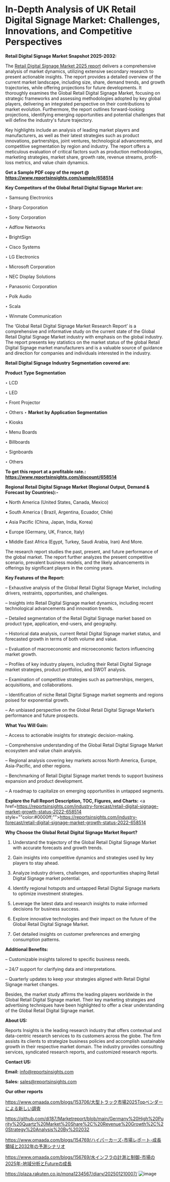 # In-Depth Analysis of UK Retail Digital Signage Market: Challenges, Innovations, and Competitive Perspectives

<strong>Retail Digital Signage Market Snapshot 2025-2032:</strong>

The <a href=https://www.reportsinsights.com/sample/658514>Retail Digital Signage Market 2025 report</a> delivers a comprehensive analysis of market dynamics, utilizing extensive secondary research to present actionable insights. The report provides a detailed overview of the current market landscape, including size, share, demand trends, and growth trajectories, while offering projections for future developments. It thoroughly examines the Global Retail Digital Signage Market, focusing on strategic frameworks and assessing methodologies adopted by key global players, delivering an integrated perspective on their contributions to market evolution. Furthermore, the report outlines forward-looking projections, identifying emerging opportunities and potential challenges that will define the industry's future trajectory.

Key highlights include an analysis of leading market players and manufacturers, as well as their latest strategies such as product innovations, partnerships, joint ventures, technological advancements, and competitive segmentation by region and industry. The report offers a meticulous evaluation of critical factors such as production methodologies, marketing strategies, market share, growth rate, revenue streams, profit-loss metrics, and value chain dynamics.

<strong>Get a Sample PDF copy of the report @ <a href=https://www.reportsinsights.com/sample/658514 style=color:#0000ff;>https://www.reportsinsights.com/sample/658514</a></strong>

<strong>Key Competitors of the Global Retail Digital Signage Market are:</strong>

‣ Samsung Electronics

‣ Sharp Corporation

‣ Sony Corporation

‣ Adflow Networks

‣ BrightSign

‣ Cisco Systems

‣ LG Electronics

‣ Microsoft Corporation

‣ NEC Display Solutions

‣ Panasonic Corporation

‣ Polk Audio

‣ Scala

‣ Winmate Communication

The ‘Global Retail Digital Signage Market Research Report’ is a comprehensive and informative study on the current state of the Global Retail Digital Signage Market industry with emphasis on the global industry. The report presents key statistics on the market status of the global Retail Digital Signage market manufacturers and is a valuable source of guidance and direction for companies and individuals interested in the industry.

<strong>Retail Digital Signage Industry Segmentation covered are:</strong>

<strong>Product Type Segmentation</strong>

‣ LCD

‣ LED

‣ Front Projector

‣ Others
‣ 
<strong>Market by Application Segmentation</strong>

‣ Kiosks

‣ Menu Boards

‣ Billboards

‣ Signboards

‣ Others

<strong>To get this report at a profitable rate.: <a href=https://www.reportsinsights.com/discount/658514 style=color:#0000ff;>https://www.reportsinsights.com/discount/658514</a></strong>

<strong>Regional Retail Digital Signage Market (Regional Output, Demand &amp; Forecast by Countries):-</strong>

• North America (United States, Canada, Mexico)

• South America ( Brazil, Argentina, Ecuador, Chile)

• Asia Pacific (China, Japan, India, Korea)

• Europe (Germany, UK, France, Italy)

• Middle East Africa (Egypt, Turkey, Saudi Arabia, Iran) And More.

The research report studies the past, present, and future performance of the global market. The report further analyzes the present competitive scenario, prevalent business models, and the likely advancements in offerings by significant players in the coming years.

<strong>Key Features of the Report:</strong>

– Exhaustive analysis of the Global Retail Digital Signage Market, including drivers, restraints, opportunities, and challenges.

– Insights into Retail Digital Signage market dynamics, including recent technological advancements and innovation trends.

– Detailed segmentation of the Retail Digital Signage market based on product type, application, end-users, and geography.

– Historical data analysis, current Retail Digital Signage market status, and forecasted growth in terms of both volume and value.

– Evaluation of macroeconomic and microeconomic factors influencing market growth.

– Profiles of key industry players, including their Retail Digital Signage market strategies, product portfolios, and SWOT analysis.

– Examination of competitive strategies such as partnerships, mergers, acquisitions, and collaborations.

– Identification of niche Retail Digital Signage market segments and regions poised for exponential growth.

– An unbiased perspective on the Global Retail Digital Signage Market’s performance and future prospects.

<strong>What You Will Gain:</strong>

– Access to actionable insights for strategic decision-making.

– Comprehensive understanding of the Global Retail Digital Signage Market ecosystem and value chain analysis.

– Regional analysis covering key markets across North America, Europe, Asia-Pacific, and other regions.

– Benchmarking of Retail Digital Signage market trends to support business expansion and product development.

– A roadmap to capitalize on emerging opportunities in untapped segments.

<strong>Explore the Full Report Description, TOC, Figures, and Charts:</strong>
<a href=https://reportsinsights.com/industry-forecast/retail-digital-signage-market-growth-status-2022-658514 style=""color:#0000ff;"">https://reportsinsights.com/industry-forecast/retail-digital-signage-market-growth-status-2022-658514</a>

<strong>Why Choose the Global Retail Digital Signage Market Report?</strong>

1. Understand the trajectory of the Global Retail Digital Signage Market with accurate forecasts and growth trends.

2. Gain insights into competitive dynamics and strategies used by key players to stay ahead.

3. Analyze industry drivers, challenges, and opportunities shaping Retail Digital Signage market potential.

4. Identify regional hotspots and untapped Retail Digital Signage markets to optimize investment strategies.

5. Leverage the latest data and research insights to make informed decisions for business success.

6. Explore innovative technologies and their impact on the future of the Global Retail Digital Signage Market.

7. Get detailed insights on customer preferences and emerging consumption patterns.

<strong>Additional Benefits:</strong>

– Customizable insights tailored to specific business needs.

– 24/7 support for clarifying data and interpretations.

– Quarterly updates to keep your strategies aligned with Retail Digital Signage market changes.

Besides, the market study affirms the leading players worldwide in the Global Retail Digital Signage market. Their key marketing strategies and advertising techniques have been highlighted to offer a clear understanding of the Global Retail Digital Signage market.

<strong><strong>About US</strong>:</strong>

Reports Insights is the leading research industry that offers contextual and data-centric research services to its customers across the globe. The firm assists its clients to strategize business policies and accomplish sustainable growth in their respective market domain. The industry provides consulting services, syndicated research reports, and customized research reports.

<strong>Contact US:</strong>

<p class=><b>Email:</b> <a href=mailto:info@reportsinsights.com>info@reportsinsights.com</a></p>
<p class=><b>Sales:</b> <a href=mailto:sales@reportsinsights.com>sales@reportsinsights.com</a></p>

<strong>Our other reports</strong>

<a href=https://www.omaada.com/blogs/153706/大型トラック市場2025Topベンダーによる新しい調査>https://www.omaada.com/blogs/153706/大型トラック市場2025Topベンダーによる新しい調査</a>

<a href=https://github.com/di187/Marketreport/blob/main/Germany%20High%20Purity%20Quartz%20Market%20Share%2C%20Revenue%20Growth%2C%20Strategy%20Analysis%20By%202032>https://github.com/di187/Marketreport/blob/main/Germany%20High%20Purity%20Quartz%20Market%20Share%2C%20Revenue%20Growth%2C%20Strategy%20Analysis%20By%202032</a>

<a href=https://www.omaada.com/blogs/154769/ハイパーカーズ-市場レポート-成長領域と2032年の予測シナリオ>https://www.omaada.com/blogs/154769/ハイパーカーズ-市場レポート-成長領域と2032年の予測シナリオ</a>

<a href=https://www.omaada.com/blogs/156769/水インフラの計測と制御-市場の2025年-地域分析とFutureの成長>https://www.omaada.com/blogs/156769/水インフラの計測と制御-市場の2025年-地域分析とFutureの成長</a>

<a href=https://plaza.rakuten.co.jp/mona1234567/diary/202501210007/>https://plaza.rakuten.co.jp/mona1234567/diary/202501210007/</a>
![image](https://github.com/user-attachments/assets/36c9bd37-5d86-44eb-b100-f11c464511fe)
